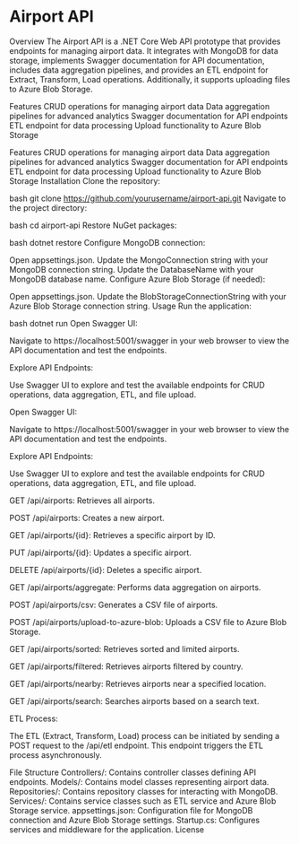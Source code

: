 # Airport API
Overview
The Airport API is a .NET Core Web API prototype that provides endpoints for managing airport data. It integrates with MongoDB for data storage, implements Swagger documentation for API documentation, includes data aggregation pipelines, and provides an ETL endpoint for Extract, Transform, Load operations. Additionally, it supports uploading files to Azure Blob Storage.

Features
CRUD operations for managing airport data
Data aggregation pipelines for advanced analytics
Swagger documentation for API endpoints
ETL endpoint for data processing
Upload functionality to Azure Blob Storage

Features
CRUD operations for managing airport data
Data aggregation pipelines for advanced analytics
Swagger documentation for API endpoints
ETL endpoint for data processing
Upload functionality to Azure Blob Storage
Installation
Clone the repository:

bash
git clone https://github.com/yourusername/airport-api.git
Navigate to the project directory:

bash
cd airport-api
Restore NuGet packages:

bash
dotnet restore
Configure MongoDB connection:

Open appsettings.json.
Update the MongoConnection string with your MongoDB connection string.
Update the DatabaseName with your MongoDB database name.
Configure Azure Blob Storage (if needed):

Open appsettings.json.
Update the BlobStorageConnectionString with your Azure Blob Storage connection string.
Usage
Run the application:

bash
dotnet run
Open Swagger UI:

Navigate to https://localhost:5001/swagger in your web browser to view the API documentation and test the endpoints.

Explore API Endpoints:

Use Swagger UI to explore and test the available endpoints for CRUD operations, data aggregation, ETL, and file upload.


Open Swagger UI:

Navigate to https://localhost:5001/swagger in your web browser to view the API documentation and test the endpoints.

Explore API Endpoints:

Use Swagger UI to explore and test the available endpoints for CRUD operations, data aggregation, ETL, and file upload.

GET /api/airports: Retrieves all airports.

POST /api/airports: Creates a new airport.

GET /api/airports/{id}: Retrieves a specific airport by ID.

PUT /api/airports/{id}: Updates a specific airport.

DELETE /api/airports/{id}: Deletes a specific airport.

GET /api/airports/aggregate: Performs data aggregation on airports.

POST /api/airports/csv: Generates a CSV file of airports.

POST /api/airports/upload-to-azure-blob: Uploads a CSV file to Azure Blob Storage.

GET /api/airports/sorted: Retrieves sorted and limited airports.

GET /api/airports/filtered: Retrieves airports filtered by country.

GET /api/airports/nearby: Retrieves airports near a specified location.

GET /api/airports/search: Searches airports based on a search text.

ETL Process:

The ETL (Extract, Transform, Load) process can be initiated by sending a POST request to the /api/etl endpoint. This endpoint triggers the ETL process asynchronously.

File Structure
Controllers/: Contains controller classes defining API endpoints.
Models/: Contains model classes representing airport data.
Repositories/: Contains repository classes for interacting with MongoDB.
Services/: Contains service classes such as ETL service and Azure Blob Storage service.
appsettings.json: Configuration file for MongoDB connection and Azure Blob Storage settings.
Startup.cs: Configures services and middleware for the application.
License
